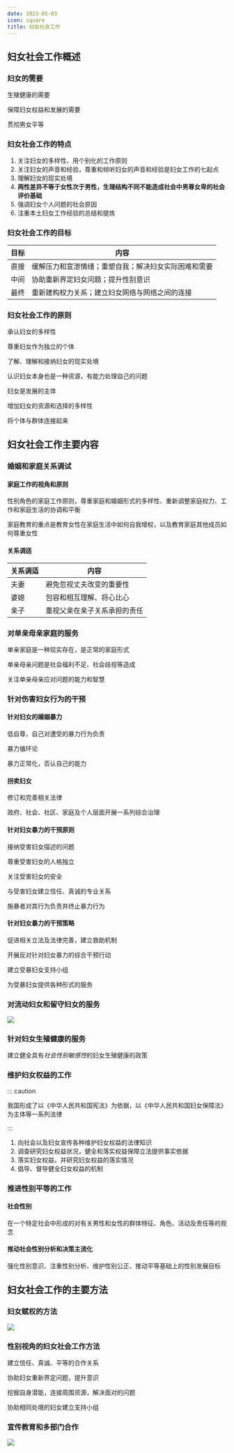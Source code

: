 ```yaml
---
date: 2023-05-03
icon: square
title: 妇女社会工作
---
```


## 妇女社会工作概述

### 妇女的需要 <Badge text="必考" type="warning" />

生殖健康的需要

保障妇女权益和发展的需要

贯彻男女平等

### 妇女社会工作的特点 <Badge text="了解" type="tip" />

1. 关注妇女的多样性、用个别化的工作原则
2. 关注妇女的声音和经验，尊重和倾听妇女的声音和经验是妇女工作的七起点
3. 理解妇女的现实处境
4. **两性差异不等于女性次于男性，生理结构不同不能造成社会中男尊女卑的社会评价基础**
5. 强调妇女个人问题的社会原因
6. 注重本土妇女工作经验的总结和提炼

### 妇女社会工作的目标 <Badge text="了解" type="tip" />

| 目标 | 内容                                                 |
| ---- | ---------------------------------------------------- |
| 直接 | 缓解压力和宣泄情绪；重塑自我；解决妇女实际困难和需要 |
| 中间 | 协助重新界定妇女问题；提升性别意识                   |
| 最终 | 重新建构权力关系；建立妇女网络与网络之间的连接       |

### 妇女社会工作的原则 <Badge text="了解" type="tip" />

承认妇女的多样性

尊重妇女作为独立的个体

了解、理解和接纳妇女的现实处境

认识妇女本身也是一种资源，有能力处理自己的问题

妇女是发展的主体

增加妇女的资源和选择的多样性

将个体与群体连接起来

## 妇女社会工作主要内容

### 婚姻和家庭关系调试

#### 家庭工作的视角和原则 <Badge text="必考" type="warning" />

性别角色的家庭工作原则，尊重家庭和婚姻形式的多样性、重新调整家庭权力、工作和家庭生活的协调和平衡

家庭教育的重点是教育女性在家庭生活中如何自我增权，以及教育家庭其他成员如何尊重女性

#### 关系调适

| 关系调适 | 内容                         |
| -------- | ---------------------------- |
| 夫妻     | 避免忽视丈夫改变的重要性     |
| 婆媳     | 包容和相互理解、将心比心     |
| 亲子     | 重视父亲在亲子关系承担的责任 |

### 对单亲母亲家庭的服务

单亲家庭是一种现实存在，是正常的家庭形式

单亲母亲问题是社会福利不足、社会歧视等造成

关注单亲母亲应对问题的能力和智慧

### 针对伤害妇女行为的干预 <Badge text="必考" type="warning" />

#### 针对妇女的婚姻暴力

低自尊，自己对遭受的暴力行为负责

暴力循环论

暴力正常化，否认自己的能力

#### 拐卖妇女

修订和完善相关法律

政府、社会、社区、家庭及个人层面开展一系列综合治理

#### 针对妇女暴力的干预原则

接纳受害妇女描述的问题

尊重受害妇女的人格独立

关注受害妇女的安全

与受害妇女建立信任、真诚的专业关系

施暴者对其行为负责并终止暴力行为

#### 针对妇女暴力的干预策略

促进相关立法及法律完善，建立救助机制

开展反对针对妇女暴力的综合干预行动

建立受暴妇女支持小组

为受暴妇女提供各种形式的服务

### 对流动妇女和留守妇女的服务

![](https://file.iglooblog.top/social/对流动妇女和留守妇女服务.svg)

### 针对妇女生殖健康的服务 <Badge text="了解" type="tip" />

建立健全具有*社会性别敏感性*的妇女生殖健康的政策

### 维护妇女权益的工作

::: caution

我国形成了以《中华人民共和国宪法》为依据，以《中华人民共和国妇女保障法》为主体等一系列法律

:::

1. 向社会以及妇女宣传各种维护妇女权益的法律知识
2. 调查研究妇女权益状况，健全和落实权益保障立法提供事实依据
3. 落实妇女权益，并研究妇女权益的落实情况
4. 倡导、督导健全妇女权益的机制

### 推进性别平等的工作 <Badge text="了解" type="tip" />

#### 社会性别

在一个特定社会中形成的对有关男性和女性的群体特征、角色、活动及责任等的观念

#### 推动社会性别分析和决策主流化

强化性别意识、注重性别分析、维护性别公正、推动平等基础上的性别发展目标

## 妇女社会工作的主要方法

### 妇女赋权的方法 <Badge text="必考" type="warning" />

![](https://file.iglooblog.top/social/妇女赋权的方法.png)

### 性别视角的妇女社会工作方法 <Badge text="必考" type="warning" />

建立信任、真诚、平等的合作关系

协助妇女重新界定问题，提升意识

挖掘自身潜能，连接周围资源，解决面对的问题

协助相同处境的妇女建立支持小组

### 宣传教育和多部门合作 <Badge text="了解" type="tip" />

![](https://file.iglooblog.top/social/宣传教育和多部门联合.png)
